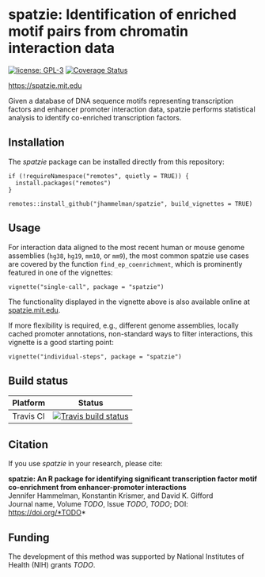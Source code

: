 # spatzie: Identification of enriched motif pairs from chromatin interaction data

[![license: GPL-3](https://img.shields.io/badge/license-GPL--3-blue)](https://opensource.org/licenses/GPL-3.0) [![Coverage Status](https://coveralls.io/repos/github/jhammelman/spatzie/badge.svg?branch=master)](https://coveralls.io/github/jhammelman/spatzie?branch=master)

https://spatzie.mit.edu

Given a database of DNA sequence motifs representing transcription factors and enhancer promoter interaction data, spatzie performs statistical analysis to identify co-enriched transcription factors.

## Installation

The *spatzie* package can be installed directly from this repository:

```
if (!requireNamespace("remotes", quietly = TRUE)) {
  install.packages("remotes")
}

remotes::install_github("jhammelman/spatzie", build_vignettes = TRUE)
```

## Usage

For interaction data aligned to the most recent human or mouse genome assemblies (`hg38`, `hg19`, `mm10`, or `mm9`), the most common spatzie use cases are covered by the function `find_ep_coenrichment`, which is prominently featured in one of the vignettes:
```
vignette("single-call", package = "spatzie")
```

The functionality displayed in the vignette above is also available online at [spatzie.mit.edu](https://spatzie.mit.edu).

If more flexibility is required, e.g., different genome assemblies, locally cached promoter annotations, non-standard ways to filter interactions, this vignette is a good starting point:
```
vignette("individual-steps", package = "spatzie")
```

## Build status

| Platform | Status |
|------|------|
| Travis CI | [![Travis build status](https://travis-ci.com/jhammelman/spatzie.svg?branch=master)](https://travis-ci.com/jhammelman/spatzie) |

## Citation

If you use *spatzie* in your research, please cite:

**spatzie: An R package for identifying significant transcription factor motif co-enrichment from enhancer-promoter interactions**  
Jennifer Hammelman, Konstantin Krismer, and David K. Gifford  
Journal name, Volume *TODO*, Issue *TODO*, *TODO*; DOI: https://doi.org/*TODO*

## Funding

The development of this method was supported by National Institutes of Health (NIH) grants *TODO*.
